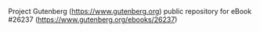 Project Gutenberg (https://www.gutenberg.org) public repository for eBook #26237 (https://www.gutenberg.org/ebooks/26237)
